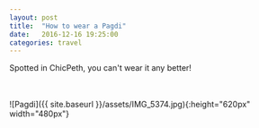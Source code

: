 ```yaml
---
layout: post
title:  "How to wear a Pagdi"
date:   2016-12-16 19:25:00
categories: travel
---
```

Spotted in ChicPeth, you can't wear it any better!

<br><br>
![Pagdi]({{ site.baseurl }}/assets/IMG_5374.jpg){:height="620px" width="480px"}
<br>